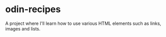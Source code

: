 # odin-recipes

A project where I'll learn how to use various HTML elements such as links, images and lists.